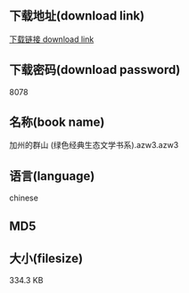 ## 下载地址(download link)
[下载链接 download link](https://voluble-croquembouche-d321dc.netlify.app/?s=%E5%8A%A0%E5%B7%9E%E7%9A%84%E7%BE%A4%E5%B1%B1+%28%E7%BB%BF%E8%89%B2%E7%BB%8F%E5%85%B8%E7%94%9F%E6%80%81%E6%96%87%E5%AD%A6%E4%B9%A6%E7%B3%BB%29.azw3)

## 下载密码(download password)
8078

## 名称(book name)
加州的群山 (绿色经典生态文学书系).azw3.azw3

## 语言(language)
chinese

## MD5


## 大小(filesize)
334.3 KB
